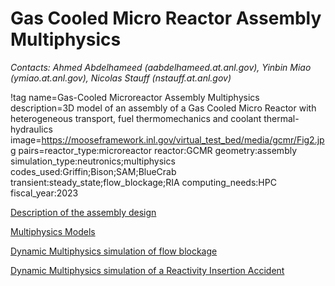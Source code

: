 # Gas Cooled Micro Reactor Assembly Multiphysics

*Contacts: Ahmed Abdelhameed (aabdelhameed.at.anl.gov), Yinbin Miao (ymiao.at.anl.gov), Nicolas Stauff (nstauff.at.anl.gov)*

!tag name=Gas-Cooled Microreactor Assembly Multiphysics
     description=3D model of an assembly of a Gas Cooled Micro Reactor with heterogeneous transport, fuel thermomechanics and coolant thermal-hydraulics
     image=https://mooseframework.inl.gov/virtual_test_bed/media/gcmr/Fig2.jpg
     pairs=reactor_type:microreactor
                       reactor:GCMR
                       geometry:assembly
                       simulation_type:neutronics;multiphysics
                       codes_used:Griffin;Bison;SAM;BlueCrab
                       transient:steady_state;flow_blockage;RIA
                       computing_needs:HPC
                       fiscal_year:2023

[Description of the assembly design](gcmr/GCMR_Assembly_Model_Description.md)

[Multiphysics Models](gcmr/GCMR_Multiphysics_models.md)

[Dynamic Multiphysics simulation of flow blockage](gcmr/GCMR_results_FlowBlockage.md)

[Dynamic Multiphysics simulation of a Reactivity Insertion Accident](gcmr/GCMR_results_RIA.md)
